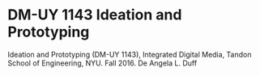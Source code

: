 # DM-UY 1143 Ideation and Prototyping

Ideation and Prototyping (DM-UY 1143), Integrated Digital Media, Tandon School of Engineering, NYU. Fall 2016. De Angela L. Duff

